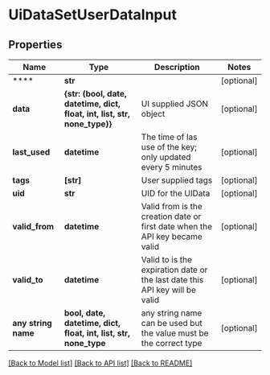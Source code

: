 # UiDataSetUserDataInput


## Properties
Name | Type | Description | Notes
------------ | ------------- | ------------- | -------------
**** | **str** |  | [optional] 
**data** | **{str: (bool, date, datetime, dict, float, int, list, str, none_type)}** | UI supplied JSON object | [optional] 
**last_used** | **datetime** | The time of las use of the key; only updated every 5 minutes | [optional] 
**tags** | **[str]** | User supplied tags | [optional] 
**uid** | **str** | UID for the UIData | [optional] 
**valid_from** | **datetime** | Valid from is the creation date or first date when the API key became valid | [optional] 
**valid_to** | **datetime** | Valid to is the expiration date or the last date this API key will be valid | [optional] 
**any string name** | **bool, date, datetime, dict, float, int, list, str, none_type** | any string name can be used but the value must be the correct type | [optional]

[[Back to Model list]](../README.md#documentation-for-models) [[Back to API list]](../README.md#documentation-for-api-endpoints) [[Back to README]](../README.md)


